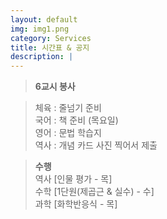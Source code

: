 ```yaml
---
layout: default
img: img1.png
category: Services
title: 시간표 & 공지
description: |
---
```

  
  > **6교시 봉사**   
     
  > 체육 : 줄넘기 준비           
  > 국어 : 책 준비 (목요일)         
  > 영어 : 문법 학습지      
  > 역사 : 개념 카드 사진 찍어서 제출   
     
  > **수행**      
  > 역사 [인물 평가 - 목]      
  > 수학 [1단원(제곱근 & 실수) - 수]    
  > 과학 [화학반응식 - 목]      
   
